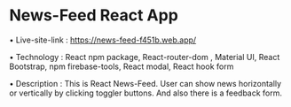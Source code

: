 # News-Feed React App

• Live-site-link : https://news-feed-f451b.web.app/

• Technology : React npm package, React-router-dom , Material UI, React Bootstrap, npm firebase-tools, React modal, React hook form

• Description : This is React News-Feed. User can show news horizontally or vertically by clicking toggler buttons. And also there is a feedback form.
